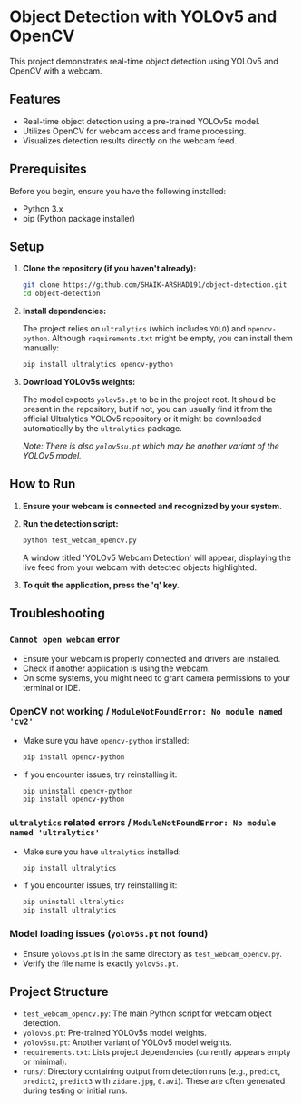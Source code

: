 # Object Detection with YOLOv5 and OpenCV

This project demonstrates real-time object detection using YOLOv5 and OpenCV with a webcam.

## Features

- Real-time object detection using a pre-trained YOLOv5s model.
- Utilizes OpenCV for webcam access and frame processing.
- Visualizes detection results directly on the webcam feed.

## Prerequisites

Before you begin, ensure you have the following installed:

- Python 3.x
- pip (Python package installer)

## Setup

1.  **Clone the repository (if you haven't already):**

    ```bash
    git clone https://github.com/SHAIK-ARSHAD191/object-detection.git
    cd object-detection
    ```

2.  **Install dependencies:**

    The project relies on `ultralytics` (which includes `YOLO`) and `opencv-python`. Although `requirements.txt` might be empty, you can install them manually:

    ```bash
    pip install ultralytics opencv-python
    ```

3.  **Download YOLOv5s weights:**

    The model expects `yolov5s.pt` to be in the project root. It should be present in the repository, but if not, you can usually find it from the official Ultralytics YOLOv5 repository or it might be downloaded automatically by the `ultralytics` package.

    *Note: There is also `yolov5su.pt` which may be another variant of the YOLOv5 model.*

## How to Run

1.  **Ensure your webcam is connected and recognized by your system.**

2.  **Run the detection script:**

    ```bash
    python test_webcam_opencv.py
    ```

    A window titled 'YOLOv5 Webcam Detection' will appear, displaying the live feed from your webcam with detected objects highlighted.

3.  **To quit the application, press the 'q' key.**

## Troubleshooting

### `Cannot open webcam` error

-   Ensure your webcam is properly connected and drivers are installed.
-   Check if another application is using the webcam.
-   On some systems, you might need to grant camera permissions to your terminal or IDE.

### OpenCV not working / `ModuleNotFoundError: No module named 'cv2'`

-   Make sure you have `opencv-python` installed:
    ```bash
    pip install opencv-python
    ```
-   If you encounter issues, try reinstalling it:
    ```bash
    pip uninstall opencv-python
    pip install opencv-python
    ```

### `ultralytics` related errors / `ModuleNotFoundError: No module named 'ultralytics'`

-   Make sure you have `ultralytics` installed:
    ```bash
    pip install ultralytics
    ```
-   If you encounter issues, try reinstalling it:
    ```bash
    pip uninstall ultralytics
    pip install ultralytics
    ```

### Model loading issues (`yolov5s.pt` not found)

-   Ensure `yolov5s.pt` is in the same directory as `test_webcam_opencv.py`.
-   Verify the file name is exactly `yolov5s.pt`.

## Project Structure

-   `test_webcam_opencv.py`: The main Python script for webcam object detection.
-   `yolov5s.pt`: Pre-trained YOLOv5s model weights.
-   `yolov5su.pt`: Another variant of YOLOv5 model weights.
-   `requirements.txt`: Lists project dependencies (currently appears empty or minimal).
-   `runs/`: Directory containing output from detection runs (e.g., `predict`, `predict2`, `predict3` with `zidane.jpg`, `0.avi`). These are often generated during testing or initial runs.

